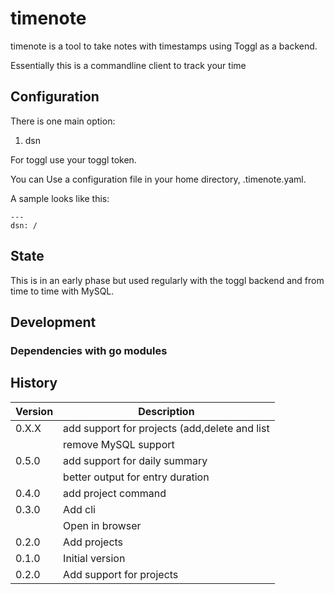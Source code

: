 # timenote

timenote is a tool to take notes with timestamps using Toggl as a backend.

Essentially this is a commandline client to track your time

## Configuration

There is one main option:

1. dsn

For toggl use your toggl token.

You can Use a configuration file in your home directory, .timenote.yaml.

A sample looks like this:

    ---
    dsn: /

## State

This is in an early phase but used regularly with the toggl backend and from time to time with MySQL.

## Development

### Dependencies with go modules

## History

|Version|Description|
|---|---|
|0.X.X|add support for projects (add,delete and list|
||remove MySQL support|
|0.5.0|add support for daily summary|
||better output for entry duration|
|0.4.0|add project command|
|0.3.0|Add cli|
||Open in browser|
|0.2.0|Add projects|
|0.1.0|Initial version|
|0.2.0|Add support for projects|
